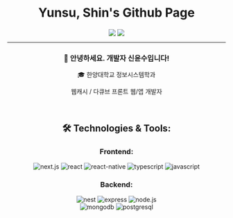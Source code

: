 <h1 align="center">Yunsu, Shin's Github Page</h1>
<p align="center">
  <img align='center' src="http://mazassumnida.wtf/api/v2/generate_badge?boj=ys10">
    <img align="center" src="https://github-readme-stats.vercel.app/api/top-langs/?username=sysys10&layout=compact&theme=transparent" />

</p>
<div align="center">   
  <hr>
  <h3>👋 안녕하세요. 개발자 신윤수입니다!</h3>
  <p>🎓 한양대학교 정보시스템학과</p>
  <p>웹캐시 / 다큐브 프론트 웹/앱 개발자</p>
 <br>
<h2>🛠️ Technologies & Tools:</h2>
<h3>Frontend:</h3>
<div>
 <img src="https://img.shields.io/badge/next.js-000000?style=for-the-badge&logo=next.js&logoColor=white" alt="next.js" />
   <img src="https://img.shields.io/badge/react-61DAFB?style=for-the-badge&logo=react&logoColor=black" alt="react" />
 <img src="https://img.shields.io/badge/react_native-61DAFB?style=for-the-badge&logo=react&logoColor=black" alt="react-native" />
  <img src="https://img.shields.io/badge/typescript-3178C6?style=for-the-badge&logo=typescript&logoColor=white" alt="typescript" />
 <img src="https://img.shields.io/badge/javascript-F7DF1E?style=for-the-badge&logo=javascript&logoColor=black" alt="javascript" />
</div>
<h3>Backend:</h3>
<div>
 <img src="https://img.shields.io/badge/nest.js-E0234E?style=for-the-badge&logo=nestjs&logoColor=white" alt="nest" />
 <img src="https://img.shields.io/badge/express-000000?style=for-the-badge&logo=express&logoColor=white" alt="express" />
 <img src="https://img.shields.io/badge/node.js-339933?style=for-the-badge&logo=node.js&logoColor=white" alt="node.js" /><br>
 <img src="https://img.shields.io/badge/mongodb-47A248?style=for-the-badge&logo=mongodb&logoColor=white" alt="mongodb" />
 <img src="https://img.shields.io/badge/postgresql-4169E1?style=for-the-badge&logo=postgresql&logoColor=white" alt="postgresql" />
</div>
